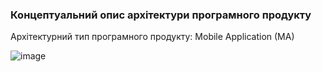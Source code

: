 ### Концептуальний опис архітектури програмного продукту

Архітектурний тип програмного продукту: Mobile Application (MA)

![image](https://user-images.githubusercontent.com/66921192/192120582-3edb745f-ced3-42d2-808f-1547dcc4a12f.png)
